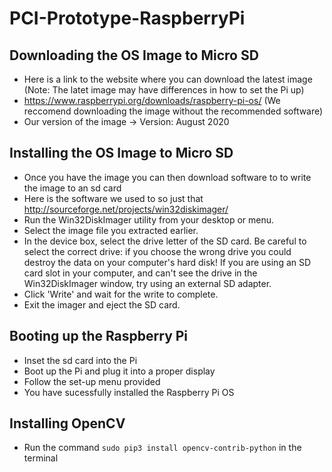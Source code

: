 # PCI-Prototype-RaspberryPi


## Downloading the OS Image to Micro SD
- Here is a link to the website where you can download the latest image (Note: The latet image may have differences in how to set the Pi up)
- https://www.raspberrypi.org/downloads/raspberry-pi-os/ (We reccomend downloading the image without the recommended software)
- Our version of the image -> Version:  August 2020

## Installing the OS Image to Micro SD
- Once you have the image you can then download software to to write the image to an sd card
- Here is the software we used to so just that http://sourceforge.net/projects/win32diskimager/
- Run the Win32DiskImager utility from your desktop or menu.
- Select the image file you extracted earlier.
- In the device box, select the drive letter of the SD card. Be careful to select the correct drive: if you choose the wrong drive you could destroy the data on your computer's hard disk! If you are using an SD card slot in your computer, and can't see the drive in the Win32DiskImager window, try using an external SD adapter.
- Click 'Write' and wait for the write to complete.
- Exit the imager and eject the SD card.

## Booting up the Raspberry Pi
- Inset the sd card into the Pi
- Boot up the Pi and plug it into a proper display
- Follow the set-up menu provided
- You have sucessfully installed the Raspberry Pi OS



## Installing OpenCV
- Run the command ```sudo pip3 install opencv-contrib-python``` in the terminal 
